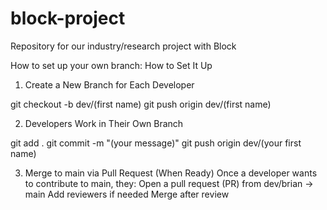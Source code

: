 # block-project
Repository for our industry/research project with Block 

How to set up your own branch: 
How to Set It Up
1. Create a New Branch for Each Developer

git checkout -b dev/(first name)
git push origin dev/(first name) 

2. Developers Work in Their Own Branch

git add .
git commit -m "(your message)"
git push origin dev/(your first name)

3. Merge to main via Pull Request (When Ready)
Once a developer wants to contribute to main, they:
Open a pull request (PR) from dev/brian → main
Add reviewers if needed
Merge after review

